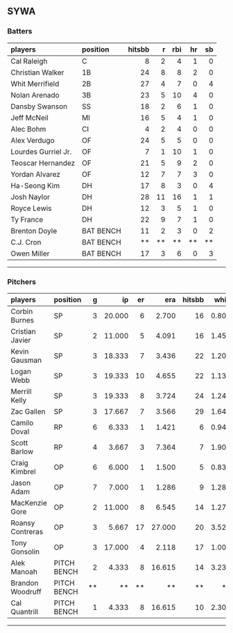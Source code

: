 ## SYWA

### Batters

 
|players             |position  | hitsbb|  r| rbi| hr| sb| 
|:-------------------|:---------|------:|--:|---:|--:|--:| 
|Cal Raleigh         |C         |      8|  2|   4|  1|  0| 
|Christian Walker    |1B        |     24|  8|   8|  2|  0| 
|Whit Merrifield     |2B        |     27|  4|   7|  0|  4| 
|Nolan Arenado       |3B        |     23|  5|  10|  4|  0| 
|Dansby Swanson      |SS        |     18|  2|   6|  1|  0| 
|Jeff McNeil         |MI        |     16|  5|   4|  1|  0| 
|Alec Bohm           |CI        |      4|  2|   4|  0|  0| 
|Alex Verdugo        |OF        |     24|  5|   5|  0|  0| 
|Lourdes Gurriel Jr. |OF        |      7|  1|  10|  1|  0| 
|Teoscar Hernandez   |OF        |     21|  5|   9|  2|  0| 
|Yordan Alvarez      |OF        |     12|  7|   7|  3|  0| 
|Ha-Seong Kim        |DH        |     17|  8|   3|  0|  4| 
|Josh Naylor         |DH        |     28| 11|  16|  1|  1| 
|Royce Lewis         |DH        |     12|  3|   5|  1|  0| 
|Ty France           |DH        |     22|  9|   7|  1|  0| 
|Brenton Doyle       |BAT BENCH |     11|  2|   3|  0|  2| 
|C.J. Cron           |BAT BENCH |     **| **|  **| **| **| 
|Owen Miller         |BAT BENCH |     17|  3|   6|  0|  3| 


* * *

### Pitchers

 
|players          |position    |  g|     ip| er|    era| hitsbb|  whip| so|  w| sv| 
|:----------------|:-----------|--:|------:|--:|------:|------:|-----:|--:|--:|--:| 
|Corbin Burnes    |SP          |  3| 20.000|  6|  2.700|     16| 0.800| 24|  1|  0| 
|Cristian Javier  |SP          |  2| 11.000|  5|  4.091|     16| 1.455|  7|  1|  0| 
|Kevin Gausman    |SP          |  3| 18.333|  7|  3.436|     22| 1.200| 28|  2|  0| 
|Logan Webb       |SP          |  3| 19.333| 10|  4.655|     22| 1.138| 15|  1|  0| 
|Merrill Kelly    |SP          |  3| 19.333|  8|  3.724|     24| 1.241| 20|  2|  0| 
|Zac Gallen       |SP          |  3| 17.667|  7|  3.566|     29| 1.642| 18|  1|  0| 
|Camilo Doval     |RP          |  6|  6.333|  1|  1.421|      6| 0.947|  8|  0|  4| 
|Scott Barlow     |RP          |  4|  3.667|  3|  7.364|      7| 1.909|  6|  0|  1| 
|Craig Kimbrel    |OP          |  6|  6.000|  1|  1.500|      5| 0.833|  9|  2|  2| 
|Jason Adam       |OP          |  7|  7.000|  1|  1.286|      9| 1.286|  8|  1|  4| 
|MacKenzie Gore   |OP          |  2| 11.000|  8|  6.545|     14| 1.273|  9|  0|  0| 
|Roansy Contreras |OP          |  3|  5.667| 17| 27.000|     20| 3.529|  8|  0|  0| 
|Tony Gonsolin    |OP          |  3| 17.000|  4|  2.118|     17| 1.000| 13|  2|  0| 
|Alek Manoah      |PITCH BENCH |  2|  4.333|  8| 16.615|     14| 3.231|  2|  0|  0| 
|Brandon Woodruff |PITCH BENCH | **|     **| **|     **|     **|    **| **| **| **| 
|Cal Quantrill    |PITCH BENCH |  1|  4.333|  8| 16.615|     10| 2.308|  3|  0|  0| 


* * *


